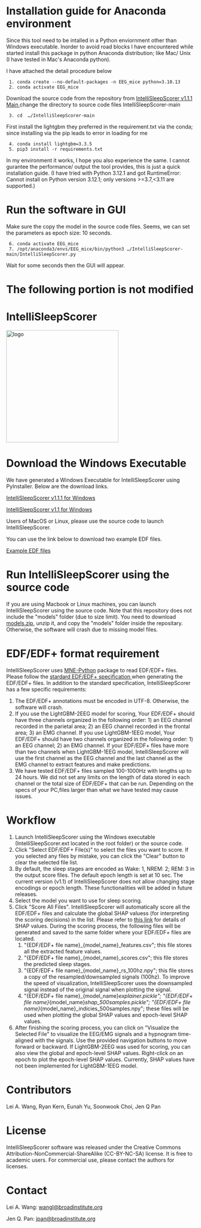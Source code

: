 
# Installation guide for Anaconda environment

Since this tool need to be intalled in a Python enviornment other than Windows executable.
Inorder to avoid road blocks I have encountered while started install this package in python Anaconda distribution;
like Mac/ Unix (I have tested in Mac's Anaconda python).

I have attached the detail procedure below

     1.	conda create --no-default-packages -n EEG_mice python=3.10.13
     2.	conda activate EEG_mice

Download the source code from the repository from 
  <a href= "https://github.com/broadinstitute/IntelliSleepScorer/tree/main">IntelliSleepScorer v1.1.1 Main </a>
change the directory to source code files
IntelliSleepScorer-main

     3.	cd  …/IntelliSleepScorer-main

First install the lightgbm they preferred in the requirement.txt via the conda; since installing via the pip leads to error in loading for me

     4.	conda install lightgbm=3.3.5
     5.	pip3 install -r requirements.txt

In my environment it works, I hope you also experience the same.
I cannot gurantee the performance/ output the tool provides, this is just a quick installation guide.
(I have tried with Python 3.12.1 and got
      RuntimeError: Cannot install on Python version 3.12.1; only versions >=3.7,<3.11 are supported.)


# Run the software in GUI

Make sure the copy the model in the source code files.
Seems, we can set the parameters as epoch size: 10 seconds.

     6.	conda activate EEG_mice
     7. /opt/anaconda3/envs/EEG_mice/bin/python3 …/IntelliSleepScorer-main/IntelliSleepScorer.py
     
Wait for some seconds then the GUI will appear.


# The following portion is not modified
# IntelliSleepScorer
<img src="https://sites.broadinstitute.org/files/styles/original/public/pan-lab/files/logo.webp?itok=yV81aERP" alt="logo" width="300">

# Download the Windows Executable

We have generated a Windows Executable for IntelliSleepScorer using PyInstaller. Below are the download links.

<a href="https://storage.googleapis.com/grins-public/LeiWang-20230208/IntelliSleepScorer%20v1.1.1.zip">IntelliSleepScorer v1.1.1 for Windows</a>

<a href="https://storage.googleapis.com/grins-public/LeiWang-20230208/IntelliSleepScorer.zip">IntelliSleepScorer v1.1 for Windows</a>

Users of MacOS or Linux, please use the source code to launch IntelliSleepScorer.

You can use the link below to download two example EDF files.

<a href="https://storage.googleapis.com/grins-public/LeiWang-20230208/edf_examples.zip">Example EDF files</a>


# Run IntelliSleepScorer using the source code

If you are using Macbook or Linux machines, you can launch IntelliSleepScorer using the source code. Note that this repository does not include the "models" folder (due to size limit). You need to download <a href="https://storage.googleapis.com/grins-public/LeiWang-20230208/models.zip">models.zip</a>, unzip it, and copy the "models" folder inside the repositary. Otherwise, the software will crash due to missing model files.

# EDF/EDF+ format requirement

IntelliSleepScorer uses <a href="https://mne.tools/stable/index.html">MNE-Python</a> package to read EDF/EDF+ files. Please follow the <a href="https://www.edfplus.info/specs/edf.html">stardard EDF/EDF+ specification </a> when generating the EDF/EDF+ files. In addition to the standard specification, IntelliSleepScorer has a few specific requirements:
1. The EDF/EDF+ annotations must be encoded in UTF-8. Otherwise, the software will crash.
2. If you use the LightGBM-2EEG model for scoring, Your EDF/EDF+ should have three channels organized in the following order: 1) an EEG channel recorded in the parietal area; 2) an EEG channel recorded in the frontal area; 3) an EMG channel. If you use LightGBM-1EEG model, Your EDF/EDF+ should have two channels organized in the following order: 1) an EEG channel; 2) an EMG channel. If your EDF/EDF+ files have more than two channels when LightGBM-1EEG model, IntelliSleepScorer will use the first channel as the EEG channel and the last channel as the EMG channel to extract features and make predictions.
3. We have tested EDF/EDF+ files sampled 100-1000Hz with lengths up to 24 hours. We did not set any limits on the length of data stored in each channel or the total size of EDF/EDF+ that can be run. Depending on the specs of your PC,files larger than what we have tested may cause issues.

# Workflow

1. Launch IntelliSleepScorer using the Windows executable (IntelliSleepScorer.ext located in the root folder) or the source code.
2. Click "Select EDF/EDF+ File(s)" to select the files you want to score. If you selected any files by mistake, you can click the "Clear" button to clear the selected file list.
3. By default, the sleep stages are encoded as Wake: 1, NREM: 2; REM: 3 in the output score files. The default epoch length is set at 10 sec. The current version (v1.1) of IntelliSleepScorer does not allow changing stage encodings or epoch length. These functionalities will be added in future releases.
4. Select the model you want to use for sleep scoring.
5. Click "Score All Files". IntelliSleepScorer will automatically score all the EDF/EDF+ files and calculate the global SHAP valuess (for interpreting the scoring decisions) in the list. Please refer to <a href="https://github.com/slundberg/shap#citations">this link</a> for details of SHAP values. During the scoring process, the following files will be generated and saved to the same folder where your EDF/EDF+ files are located.
   1. "{EDF/EDF+ file name}_{model_name}_features.csv"; this file stores all the extracted feature values.
   2. "{EDF/EDF+ file name}_{model_name}_scores.csv"; this file stores the predicted sleep stages.
   3. "{EDF/EDF+ file name}_{model_name}_rs_100hz.npy"; this file stores a copy of the resampled/downsampled signals (100hz). To improve the speed of visualization, IntelliSleepScorer uses the downsampled signal instead of the original signal when plotting the signal.
   4. "{EDF/EDF+ file name}_{model_name}_explainer.pickle"; "{EDF/EDF+ file name}_{model_name}_shap_500samples.pickle"; "{EDF/EDF+ file name}_{model_name}_indicies_500samples.npy"; these files will be used when plotting the global SHAP values and epoch-level SHAP values.
6. After finishing the scoring process, you can click on "Visualize the Selected File" to visualize the EEG/EMG signals and a hypnogram time-aligned with the signals. Use the provided navigation buttons to move forward or backward. If LightGBM-2EEG was used for scoring, you can also view the global and epoch-level SHAP values. Right-click on an epoch to plot the epoch-level SHAP values. Currently, SHAP values have not been implemented for LightGBM-1EEG model.

# Contributors

Lei A. Wang, Ryan Kern, Eunah Yu, Soonwook Choi, Jen Q Pan

# License

IntelliSleepScorer software was released under the Creative Commons Attribution-NonCommercial-ShareAlike (CC-BY-NC-SA) license. It is free to academic users. For commercial use, please contact the authors for licenses.

# Contact

Lei A. Wang: wangl@broadinstitute.org

Jen Q. Pan: jpan@broadinstitute.org
